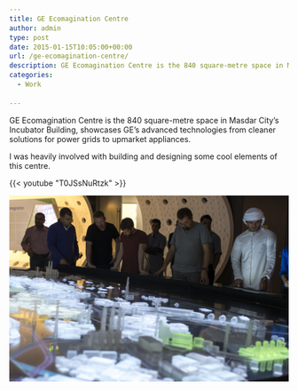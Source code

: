 ```yaml
---
title: GE Ecomagination Centre
author: admin
type: post
date: 2015-01-15T10:05:00+00:00
url: /ge-ecomagination-centre/
description: GE Ecomagination Centre is the 840 square-metre space in Masdar City’s Incubator Building, showcases GE’s advanced technologies from cleaner solutions for power grids to upmarket appliances.
categories:
  - Work

---
```

GE Ecomagination Centre is the 840 square-metre space in Masdar City’s Incubator Building, showcases GE’s advanced technologies from cleaner solutions for power grids to upmarket appliances.

I was heavily involved with building and designing some cool elements of this centre. 

{{< youtube "T0JSsNuRtzk" >}}

![GE Ecomagination](/images/2021/05/OR_6143-scaled.jpg)
